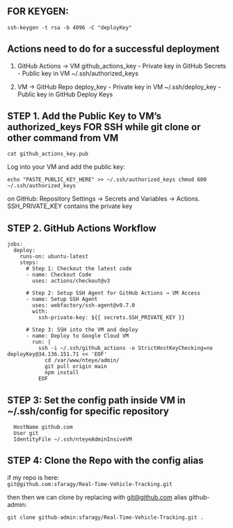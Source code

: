 ## FOR KEYGEN:

`ssh-keygen -t rsa -b 4096 -C "deployKey"`

## Actions need to do for a successful deployment

1. GitHub Actions → VM github_actions_key - Private key in GitHub Secrets - Public key in VM ~/.ssh/authorized_keys

2. VM → GitHub Repo deploy_key - Private key in VM ~/.ssh/deploy_key - Public key in GitHub Deploy Keys

## STEP 1. Add the Public Key to VM’s authorized_keys FOR SSH while git clone or other command from VM

`cat github_actions_key.pub`

Log into your VM and add the public key:

`echo "PASTE_PUBLIC_KEY_HERE" >> ~/.ssh/authorized_keys
chmod 600 ~/.ssh/authorized_keys`

on GitHub: Repository Settings → Secrets and Variables → Actions.
SSH_PRIVATE_KEY contains the private key

## STEP 2. GitHub Actions Workflow

```
jobs:
  deploy:
    runs-on: ubuntu-latest
    steps:
      # Step 1: Checkout the latest code
      - name: Checkout Code
        uses: actions/checkout@v3

      # Step 2: Setup SSH Agent for GitHub Actions → VM Access
      - name: Setup SSH Agent
        uses: webfactory/ssh-agent@v0.7.0
        with:
          ssh-private-key: ${{ secrets.SSH_PRIVATE_KEY }}

      # Step 3: SSH into the VM and deploy
      - name: Deploy to Google Cloud VM
        run: |
          ssh -i ~/.ssh/github_actions -o StrictHostKeyChecking=no deployKey@34.136.151.71 << 'EOF'
            cd /var/www/nteye/admin/
            git pull origin main
            npm install
          EOF

```

## STEP 3: Set the config path inside VM in ~/.ssh/config for specific repository

```Host github-admin
  HostName github.com
  User git
  IdentityFile ~/.ssh/nteyeAdminInsiveVM
```

## STEP 4: Clone the Repo with the config alias

if my repo is here:  
`git@github.com:sfaragy/Real-Time-Vehicle-Tracking.git `

then then we can clone by replacing with git@github.com alias github-admin:

`git clone github-admin:sfaragy/Real-Time-Vehicle-Tracking.git .`
